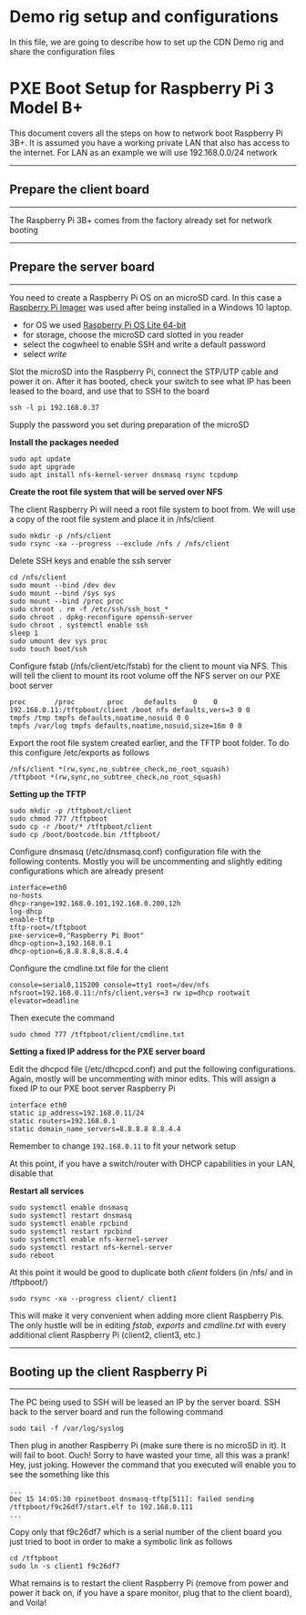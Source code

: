 # Demo rig setup and configurations
In this file, we are going to describe how to set up the CDN Demo rig and share the configuration files

# **PXE Boot Setup for Raspberry Pi 3 Model B+**
This document covers all the steps on how to network boot Raspberry Pi 3B+.
It is assumed you have a working private LAN that also has access to the internet. For LAN as an example we will use 192.168.0.0/24 network

---
## Prepare the client board
---
The Raspberry Pi 3B+ comes from the factory already set for network booting

---
## Prepare the server board
---
You need to create a Raspberry Pi OS on an microSD card. In this case a [Raspberry Pi Imager](https://www.raspberrypi.com/software/) was used after being installed in a Windows 10 laptop.
- for OS we used [Raspberry Pi OS Lite 64-bit](https://downloads.raspberrypi.org/raspios_lite_arm64/images/raspios_lite_arm64-2022-09-26/2022-09-22-raspios-bullseye-arm64-lite.img.xz)
 - for storage, choose the microSD card slotted in you reader
 - select the cogwheel to enable SSH and write a default password
 - select *write*

Slot the microSD into the Raspberry Pi, connect the STP/UTP cable and power it on. After it has booted, check your switch to see what IP has been leased to the board, and use that to SSH to the board
```
ssh -l pi 192.168.0.37
```
Supply the password you set during preparation of the microSD

**Install the packages needed**

```
sudo apt update
sudo apt upgrade
sudo apt install nfs-kernel-server dnsmasq rsync tcpdump
```

**Create the root file system that will be served over NFS**

The client Raspberry Pi will need a root file system to boot from. We will use a copy of the root file system and place it in /nfs/client
```
sudo mkdir -p /nfs/client
sudo rsync -xa --progress --exclude /nfs / /nfs/client
```
Delete SSH keys and enable the ssh server
```
cd /nfs/client
sudo mount --bind /dev dev
sudo mount --bind /sys sys
sudo mount --bind /proc proc
sudo chroot . rm -f /etc/ssh/ssh_host_*
sudo chroot . dpkg-reconfigure openssh-server
sudo chroot . systemctl enable ssh
sleep 1
sudo umount dev sys proc
sudo touch boot/ssh
```
Configure fstab (/nfs/client/etc/fstab) for the client to mount via NFS. This will tell the client to mount its root volume off the NFS server on our PXE boot server
```
proc       /proc        proc     defaults    0    0
192.168.0.11:/tftpboot/client /boot nfs defaults,vers=3 0 0
tmpfs /tmp tmpfs defaults,noatime,nosuid 0 0
tmpfs /var/log tmpfs defaults,noatime,nosuid,size=16m 0 0
```
Export the root file system created earlier, and the TFTP boot folder. To do this configure /etc/exports as follows
```
/nfs/client *(rw,sync,no_subtree_check,no_root_squash)
/tftpboot *(rw,sync,no_subtree_check,no_root_squash)
```

**Setting up the TFTP**

```
sudo mkdir -p /tftpboot/client
sudo chmod 777 /tftpboot
sudo cp -r /boot/* /tftpboot/client
sudo cp /boot/bootcode.bin /tftpboot/
```
Configure dnsmasq (/etc/dnsmasq.conf) configuration file with the following contents. Mostly you will be uncommenting and slightly editing configurations which are already present
```
interface=eth0
no-hosts
dhcp-range=192.168.0.101,192.168.0.200,12h
log-dhcp
enable-tftp
tftp-root=/tftpboot
pxe-service=0,"Raspberry Pi Boot"
dhcp-option=3,192.168.0.1
dhcp-option=6,8.8.8.8,8.8.4.4
```
Configure the cmdline.txt file for the client
```
console=serial0,115200 console=tty1 root=/dev/nfs nfsroot=192.168.0.11:/nfs/client,vers=3 rw ip=dhcp rootwait elevator=deadline
```
Then execute the command
```
sudo chmod 777 /tftpboot/client/cmdline.txt
```

**Setting a fixed IP address for the PXE server board**

Edit the dhcpcd file (/etc/dhcpcd.conf) and put the following configurations. Again, mostly will be uncommenting with minor edits. This will assign a fixed IP to our PXE boot server Raspberry Pi
```
interface eth0
static ip_address=192.168.0.11/24
static routers=192.168.0.1
static domain_name_servers=8.8.8.8 8.8.4.4
```
Remember to change `192.168.0.11` to fit your network setup

At this point, if you have a switch/router with DHCP capabilities in your LAN, disable that

**Restart all services**

```
sudo systemctl enable dnsmasq
sudo systemctl restart dnsmasq
sudo systemctl enable rpcbind
sudo systemctl restart rpcbind
sudo systemctl enable nfs-kernel-server
sudo systemctl restart nfs-kernel-server
sudo reboot
```
At this point it would be good to duplicate both *client* folders (in /nfs/ and in /tftpboot/)
```
sudo rsync -xa --progress client/ client1
```
This will make it very convenient when adding more client Raspberry Pis. The only hustle will be in editing *fstab*, *exports* and *cmdline.txt* with every additional client Raspberry Pi (client2, client3, etc.)

---
## Booting up the client Raspberry Pi
---
The PC being used to SSH will be leased an IP by the server board. SSH back to the server board and run the following command
```
sudo tail -f /var/log/syslog
```
Then plug in another Raspberry Pi (make sure there is no microSD in it). It will fail to boot. Ouch! Sorry to have wasted your time, all this was a prank! Hey, just joking. However the command that you executed will enable you to see the something like this
```
...
Dec 15 14:05:30 rpinetboot dnsmasq-tftp[511]: failed sending /tftpboot/f9c26df7/start.elf to 192.168.0.111
...
```
Copy only that f9c26df7 which is a serial number of the client board you just tried to boot in order to make a symbolic link as follows
```
cd /tftpboot
sudo ln -s client1 f9c26df7
```
What remains is to restart the client Raspberry Pi (remove from power and power it back on, if you have a spare monitor, plug that to the client board), and Voila!
